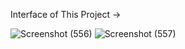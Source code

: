 Interface of This Project ->

![Screenshot (556)](https://github.com/bharjinakashyap/Fashion_ECOM/assets/112474563/c788ad7e-01d1-4d01-953f-b7431b6bca3f)
![Screenshot (557)](https://github.com/bharjinakashyap/Fashion_ECOM/assets/112474563/e5aaac5d-e02d-482a-b6d3-b92c643240a3)

